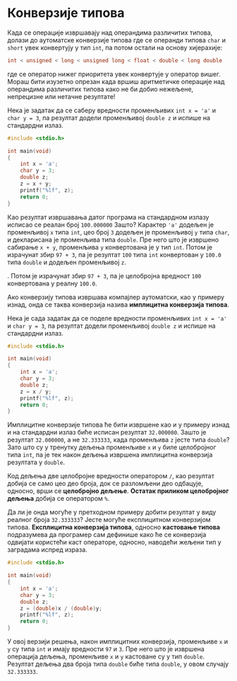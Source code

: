 # Конверзије типова

Када се операције извршавају над операндима различитих типова, долази до
аутоматске конверзије типова где се операнди типова `char` и `short` увек
конвертују у тип `int`, па потом остали на основу хијерахије:

```c
int < unsigned < long < unsigned long < float < double < long double
```

где се оператор нижег приоритета увек конвертује у оператор вишег. Мораш бити
изузетно опрезан када вршиш аритметичке операције над операндима различитих
типова како не би добио нежељене, непрецизне или нетачне резултате!

Нека је задатак да се саберу вредности променљивих `int x = 'a'` и
`char y = 3`, па резултат додели променљивој `double z` и испише на стандардни
излаз.

```c
#include <stdio.h>

int main(void)
{
    int x = 'a';
    char y = 3;
    double z;
    z = x + y;
    printf("%lf", z);
    return 0;
}
```

Као резултат извршавања датог програма на стандардном излазу исписао се реалан
број `100.000000` Зашто? Карактер `'a'` додељен је променљивој `x` типа `int`,
цео број `3` додељен је променљивој `y` типа `char`, и декларисана је
променљива типа `double`. Пре него што је извршено сабирање `x + y`, променљива
`y` конвертована је у тип `int`. Потом је израчунат збир `97 + 3`, па је
резултат `100` типа `int` конвертован у `100.0` типa `double` и додељен
променљивој `z`.


. Потом је израчунат збир `97 + 3`, па је целобројна вредност `100`
конвертована у реалну `100.0`.

Ако конверзију типова извршава компајлер аутоматски, као у примеру изнад, онда
се таква конверзија назива **имплицитна конверзија типова**.

Нека је сада задатак да се поделе вредности променљивих `int x = 'a'` и
`char y = 3`, па резултат додели променљивој `double z` и испише на стандардни
излаз.

```c
#include <stdio.h>

int main(void)
{
    int x = 'a';
    char y = 3;
    double z;
    z = x / y;
    printf("%lf", z);
    return 0;
}
```

Имплицитне конверзије типова ће бити извршене као и у примеру изнад и на
стандардни излаз биће исписан резултат `32.000000`. Зашто је резултат
`32.000000`, а не `32.333333`, када променљива `z` јесте типа `double`?
Зато што су у тренутку дељења променљиве `x` и `y` биле целобројног типа `int`,
па је тек након дељења извршена имплицитна конверзија резултата у `double`.

Код дељења две целобројне вредности оператором `/`, као резултат добија се само
цео део броја, док се разломљени део одбацује, односно, врши се
**целобројно дељење**. **Остатак приликом целобројног дељења** добија се
оператором `%`.

Да ли је онда могуће у претходном примеру добити резултат у виду реалног броја
`32.333333`? Јесте могуће експлицитном конверзијом типова.
**Експлицитна конверзија типова**, односно **кастовање типова** подразумева да
програмер сам дефинише како ће се конверзија одвијати користећи каст операторе,
односно, наводећи жељени тип у заградама испред израза.

```c
#include <stdio.h>

int main(void)
{
    int x = 'a';
    char y = 3;
    double z;
    z = (double)x / (double)y;
    printf("%lf", z);
    return 0;
}
```

У овој верзији решења, након имплицитних конверзија, променљиве `x` и `y` су
типа `int` и имају вредности `97` и `3`. Пре него што је извршена операција
дељења, променљиве `x` и `y` кастоване су у тип `double`. Резултат дељења два
броја типа `double` биће типа `double`, у овом случају `32.333333`.

